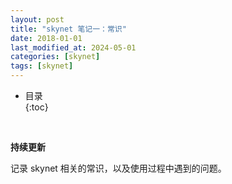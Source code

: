```yaml
---
layout: post
title: "skynet 笔记一：常识"
date: 2018-01-01
last_modified_at: 2024-05-01
categories: [skynet]
tags: [skynet]
---
```


* 目录  
{:toc}
<br/>

**持续更新**   

记录 skynet 相关的常识，以及使用过程中遇到的问题。    